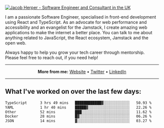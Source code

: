 [![Jacob Herper - Software Engineer and Consultant in the UK](https://res.cloudinary.com/jacobherper/image/upload/v1641506277/gh-image.png)](https://jacobherper.com/)

I am a passionate Software Engineer, specialised in front-end development using React and TypeScript. As an advocate for web performance and accessibility and an evangelist for the Jamstack, I create amazing web applications to make the internet a better place. You can talk to me about anything related to JavaScript, the React ecosystem, Jamstack and the open web.

Always happy to help you grow your tech career through mentorship. Please feel free to reach out, if you need help!

---

<p align="center">
  <strong>More from me:</strong> 
  <a href="https://jacobherper.com/">Website</a> •
  <a href="https://twitter.com/intent/follow?screen_name=jakeherp&tw_p=followbutton">Twitter</a> •
  <a href="https://www.linkedin.com/in/jacobherper/">LinkedIn</a>
</p>

---

## What I've worked on over the last few days:

<!--START_SECTION:waka-->

```txt
TypeScript      3 hrs 49 mins   ████████████▓░░░░░░░░░░░░   50.93 %
YAML            1 hr 40 mins    █████▓░░░░░░░░░░░░░░░░░░░   22.26 %
Other           52 mins         ███░░░░░░░░░░░░░░░░░░░░░░   11.62 %
Docker          28 mins         █▓░░░░░░░░░░░░░░░░░░░░░░░   06.26 %
JSON            14 mins         ▓░░░░░░░░░░░░░░░░░░░░░░░░   03.27 %
```

<!--END_SECTION:waka-->
